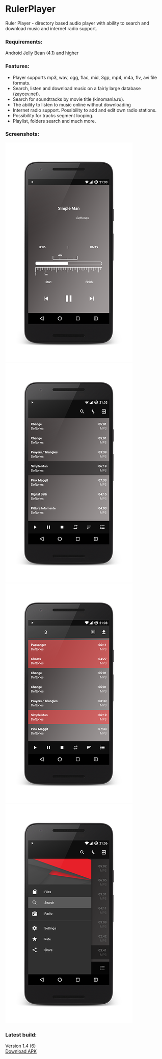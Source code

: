 # RulerPlayer
Ruler Player - directory based audio player with ability to search and download music and internet radio support.

### Requirements:
Android Jelly Bean (4.1) and higher

### Features:
- Player supports mp3, wav, ogg, flac, mid, 3gp, mp4, m4a, flv, avi file formats.
- Search, listen and download music on a fairly large database (zaycev.net).
- Search for soundtracks by movie title (kinomania.ru).
- The ability to listen to music online without downloading
- Internet radio support. Possibility to add and edit own radio stations.
- Possibility for tracks segment looping.
- Playlist, folders search and much more.


### Screenshots:

![RulerPlayer](/Screenshots/Screenshot_1.png?raw=true "RulerPlayer")
![RulerPlayer](/Screenshots/Screenshot_2.png?raw=true "RulerPlayer")
![RulerPlayer](/Screenshots/Screenshot_3.png?raw=true "RulerPlayer")
![RulerPlayer](/Screenshots/Screenshot_4.png?raw=true "RulerPlayer")

### Latest build:  
Version 1.4 (6)  
[Download APK](https://github.com/kara4k/RulerPlayer/raw/master/apk/RulerPlayer_1.4.apk)



